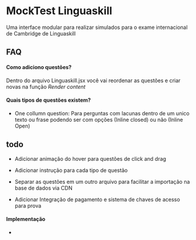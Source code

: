 
# MockTest Linguaskill

Uma interface modular para realizar simulados para o exame internacional de Cambridge de Linguaskill



## FAQ

#### Como adiciono questões?

Dentro do arquivo Linguaskill.jsx você vai reordenar as questões e criar novas na função *Render content*

#### Quais tipos de questões existem?

- One collumn question: Para perguntas com lacunas dentro de um unico texto ou frase podendo ser com opções (Inline closed) ou não (Inline Open)

## todo
- Adicionar animação do hover para questões de click and drag

- Adicionar instrução para cada tipo de questão

- Separar as questões em um outro arquivo para facilitar a importação na base de dados via CDN

- Adicionar Integração de pagamento e sistema de chaves de acesso para prova

#### Implementação
- 